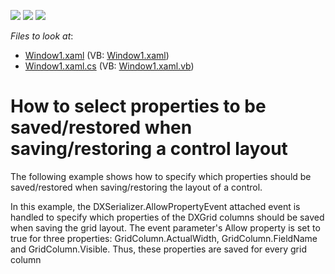 <!-- default badges list -->
![](https://img.shields.io/endpoint?url=https://codecentral.devexpress.com/api/v1/VersionRange/128658755/11.1.4%2B)
[![](https://img.shields.io/badge/Open_in_DevExpress_Support_Center-FF7200?style=flat-square&logo=DevExpress&logoColor=white)](https://supportcenter.devexpress.com/ticket/details/E2013)
[![](https://img.shields.io/badge/📖_How_to_use_DevExpress_Examples-e9f6fc?style=flat-square)](https://docs.devexpress.com/GeneralInformation/403183)
<!-- default badges end -->
<!-- default file list -->
*Files to look at*:

* [Window1.xaml](./CS/SelectingPropertiesToSerialize/Window1.xaml) (VB: [Window1.xaml](./VB/SelectingPropertiesToSerialize/Window1.xaml))
* [Window1.xaml.cs](./CS/SelectingPropertiesToSerialize/Window1.xaml.cs) (VB: [Window1.xaml.vb](./VB/SelectingPropertiesToSerialize/Window1.xaml.vb))
<!-- default file list end -->
# How to select properties to be saved/restored when saving/restoring a control layout


<p>The following example shows how to specify which properties should be saved/restored when saving/restoring the layout of a control.</p><p>In this example, the DXSerializer.AllowPropertyEvent attached event is handled to specify which properties of the DXGrid columns should be saved when saving the grid layout. The event parameter's Allow property is set to true for three properties: GridColumn.ActualWidth, GridColumn.FieldName and GridColumn.Visible. Thus, these properties are saved for every grid column</p>

<br/>


